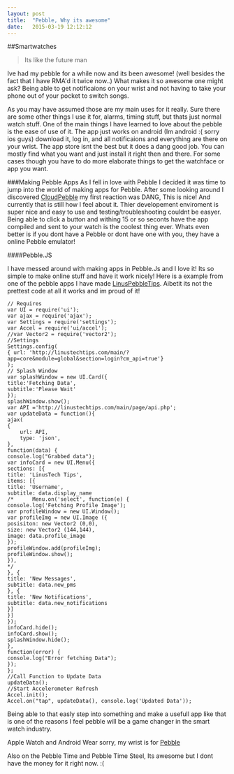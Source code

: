 ```yaml
---
layout: post
title:  "Pebble, Why its awesome"
date:   2015-03-19 12:12:12
---
```


##Smartwatches
>Its like the future man

Ive had my pebble for a while now and its been awesome! (well besides the fact that I have RMA'd it twice now..) What makes it so awesome one might ask?
Being able to get notificaions on your wrist and not having to take your phone out of your pocket to switch songs.

As you may have assumed those are my main uses for it really. Sure there are some other things I use it for, alarms, timing stuff, but thats just normal watch stuff. One of the main things I have learned to love about the pebble is the ease of use of it. The app just works on android (Im android :( sorry ios guys) download it, log in, and all notificaions and everything are there on your wrist. The app store isnt the best but it does a dang good job. You can mostly find what you want and just install it right then and there. For some cases though you have to do more elaborate things to get the watchface or app you want.

###Making Pebble Apps
As I fell in love with Pebble I decided it was time to jump into the world of making apps for Pebble. After some looking around I discovered [CloudPebble](https://cloudpebble.net) my first reaction was DANG, This is nice! And currently that is still how I feel about it. Thier developement enviroment is super nice and easy to use and testing/troubleshooting couldnt be easyer. Being able to click a button and withing 15 or so seconts have the app compiled and sent to your watch is the coolest thing ever. Whats even better is if you dont have a Pebble or dont have one with you, they have a online Pebble emulator!

####Pebble.JS

I have messed around with making apps in Pebble.Js and I love it! Its so simple to make online stuff and have it work nicely! Here is a example from one of the pebble apps I have made [LinusPebbleTips](https://github.com/Wferr/LinusPebbleTips). Aibetit its not the prettest code at all it works and im proud of it!

    // Requires
    var UI = require('ui');
    var ajax = require('ajax');
    var Settings = require('settings');
    var Accel = require('ui/accel');
    //var Vector2 = require('vector2');
    //Settings
    Settings.config(
    { url: 'http://linustechtips.com/main/?app=core&module=global&section=login?cm_api=true'}
    );
    // Splash Window
    var splashWindow = new UI.Card({
    title:'Fetching Data',
    subtitle:'Please Wait'
    });
    splashWindow.show();
    var API ='http://linustechtips.com/main/page/api.php';
    var updateData = function(){
    ajax(
    {
        url: API,
        type: 'json',
    },
    function(data) {
    console.log("Grabbed data");
    var infoCard = new UI.Menu({
    sections: [{
    title: 'LinusTech Tips',
    items: [{
    title: 'Username',
    subtitle: data.display_name
    /*      Menu.on('select', function(e) {
    console.log('Fetching Profile Image');
    var profileWindow = new UI.Window();
    var profileImg = new UI.Image ({
    posisiton: new Vector2 (0,0),
    size: new Vector2 (144,144),
    image: data.profile_image
    });
    profileWindow.add(profileImg);
    profileWindow.show();
    }),
    */
    }, {
    title: 'New Messages',
    subtitle: data.new_pms
    }, {
    title: 'New Notifications',
    subtitle: data.new_notifications
    }]
    }]
    });
    infoCard.hide();
    infoCard.show();
    splashWindow.hide();
    },
    function(error) {
    console.log("Error fetching Data");
    });
    };
    //Call Function to Update Data
    updateData();
    //Start Accelerometer Refresh 
    Accel.init();
    Accel.on("tap", updateData(), console.log('Updated Data'));

Being able to that easly step into something and make a usefull app like that is one of the reasons I feel pebble will be a game changer in the smart watch industry.

Apple Watch and Android Wear sorry, my wrist is for [Pebble](http://getpebble.com)

Also on the Pebble Time and Pebble Time Steel, Its awesome but I dont have the money for it right now. :(